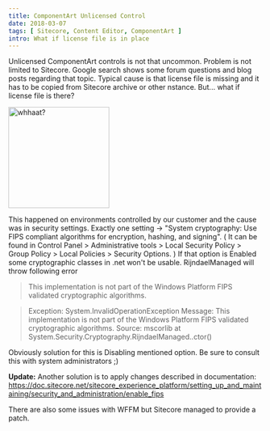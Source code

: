 ```yaml
---
title: ComponentArt Unlicensed Control
date: 2018-03-07
tags: [ Sitecore, Content Editor, ComponentArt ]
intro: What if license file is in place
---
```


Unlicensed ComponentArt controls is not that uncommon. Problem is not limited to Sitecore. Google search shows some forum questions and blog posts regarding that topic. Typical cause is that license file is missing and it has to be copied from Sitecore archive or other nstance. But... what if license file is there?

<img src="https://media.giphy.com/media/26vIfTgLGNyr3CXPq/giphy.gif" alt="whhaat?" style="width: 200px"/>


This happened on environments controlled by our customer and the cause was in security settings. Exactly one setting -> "System cryptography: Use FIPS compliant algorithms for encryption, hashing, and signing". ( It can be found in Control Panel > Administrative tools > Local Security Policy > Group Policy > Local Policies > Security Options. ) If that option is Enabled some cryptographic classes in .net won't be usable. RijndaelManaged will throw following error

> This implementation is not part of the Windows Platform FIPS validated cryptographic algorithms.


>Exception: System.InvalidOperationException
>Message: This implementation is not part of the Windows Platform FIPS validated cryptographic algorithms.
>Source: mscorlib
>   at System.Security.Cryptography.RijndaelManaged..ctor()

Obviously solution for this is Disabling mentioned option. Be sure to consult this with system administrators ;)

__Update:__
Another solution is to apply changes described in documentation: 
https://doc.sitecore.net/sitecore_experience_platform/setting_up_and_maintaining/security_and_administration/enable_fips

There are also some issues with WFFM but Sitecore managed to provide a patch.

